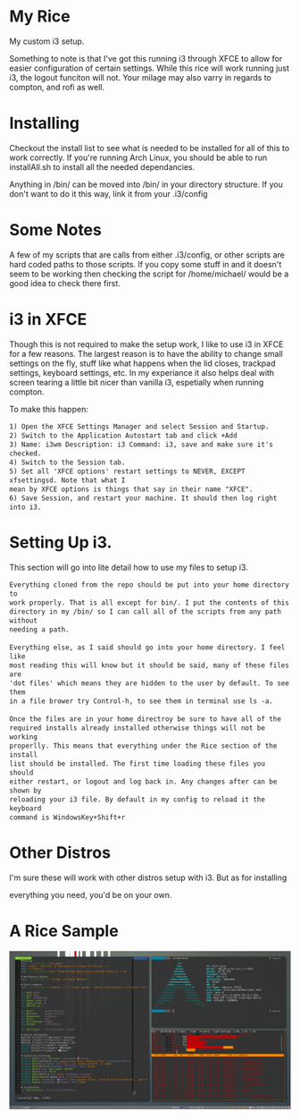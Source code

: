 # My Rice
My custom i3 setup.

Something to note is that I've got this running i3 through XFCE to allow for
easier configuration of certain settings. While this rice will work running just
i3, the logout funciton will not. Your milage may also varry in regards to
compton, and rofi as well.

# Installing 
Checkout the install list to see what is needed to be installed for all of this
to work correctly. If you're running Arch Linux, you should be able to run
installAll.sh to install all the needed dependancies.

Anything in /bin/ can be moved into /bin/ in your directory structure. If you
don't want to do it this way, link it from your .i3/config

# Some Notes
A few of my scripts that are calls from either .i3/config, or other scripts are
hard coded paths to those scripts. If you copy some stuff in and it doesn't seem
to be working then checking the script for /home/michael/ would be a good idea
to check there first.

# i3 in XFCE
Though this is not required to make the setup work, I like to use i3 in XFCE for
a few reasons. The largest reason is to have the ability to change small
settings on the fly, stuff like what happens when the lid closes, trackpad
settings, keyboard settings, etc. In my experiance it also helps deal with
screen tearing a little bit nicer than vanilla i3, espetially when running
compton.

To make this happen:
	
	1) Open the XFCE Settings Manager and select Session and Startup.
	2) Switch to the Application Autostart tab and click +Add	
	3) Name: i3wm Description: i3 Command: i3, save and make sure it's checked.
	4) Switch to the Session tab.
	5) Set all 'XFCE options' restart settings to NEVER, EXCEPT xfsettingsd. Note that what I
	mean by XFCE options is things that say in their name "XFCE".
	6) Save Session, and restart your machine. It should then log right into i3. 

# Setting Up i3.
This section will go into lite detail how to use my files to setup i3.

	Everything cloned from the repo should be put into your home directory to
	work properly. That is all except for bin/. I put the contents of this
	directory in my /bin/ so I can call all of the scripts from any path without
	needing a path.

	Everything else, as I said should go into your home directory. I feel like
	most reading this will know but it should be said, many of these files are
	'dot files' which means they are hidden to the user by default. To see them
	in a file brower try Control-h, to see them in terminal use ls -a.

	Once the files are in your home directroy be sure to have all of the
	required installs already installed otherwise things will not be working
	properlly. This means that everything under the Rice section of the install
	list should be installed. The first time loading these files you should
	either restart, or logout and log back in. Any changes after can be shown by
	reloading your i3 file. By default in my config to reload it the keyboard
	command is WindowsKey+Shift+r


# Other Distros
I'm sure these will work with other distros setup with i3. But as for installing

everything you need, you'd be on your own.

# A Rice Sample
![Alt text](terminalScreenshot.png/?raw=true "Fake Busy")
